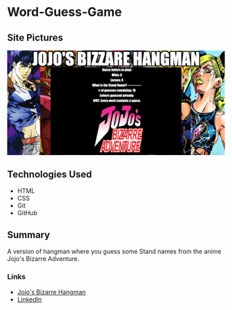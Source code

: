 # Word-Guess-Game

## Site Pictures

![Image](assets/images/site.png)

## Technologies Used
- HTML 
- CSS
- Git
- GitHub

## Summary

A version of hangman where you guess some Stand names from the anime Jojo's Bizarre Adventure.

### Links
- [Jojo's Bizarre Hangman](hhttps://jerry-dudum.github.io/Word-Guess-Game/)
- [LinkedIn](https://www.linkedin.com/in/jsdudum/)